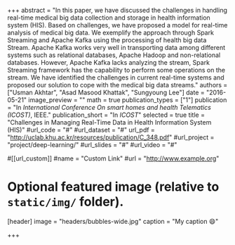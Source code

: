 +++
abstract = "In this paper, we have discussed the challenges in handling real-time medical big data collection and storage in health information system (HIS). Based on challenges, we have proposed a model for real-time analysis of medical big data. We exemplify the approach through Spark Streaming and Apache Kafka using the processing of health big data Stream. Apache Kafka works very well in transporting data among different systems such as relational databases, Apache Hadoop and non-relational databases. However, Apache Kafka lacks analyzing the stream, Spark Streaming framework has the capability to perform some operations on the stream. We have identified the challenges in current real-time systems and proposed our solution to cope with the medical big data streams."
authors = ["Usman Akhtar", "Asad Masood Khattak", "Sungyoung Lee"]
date = "2016-05-21" 
image_preview = ""
math = true
publication_types = ["1"]
publication = "In *International Conference On smart homes and health Telematics (ICOST)*, IEEE."
publication_short = "In *ICOST*"
selected = true
title = "Challenges in Managing Real-Time Data in Health Information System (HIS)"
#url_code = "#"
#url_dataset = "#"
url_pdf = "http://uclab.khu.ac.kr/resources/publication/C_348.pdf"
#url_project = "project/deep-learning/"
#url_slides = "#"
#url_video = "#"

#[[url_custom]]
#name = "Custom Link"
#url = "http://www.example.org"

# Optional featured image (relative to `static/img/` folder).
[header]
image = "headers/bubbles-wide.jpg"
caption = "My caption :smile:"

+++

